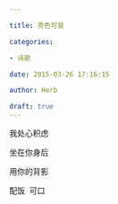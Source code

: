 ```yaml
---

title: 秀色可餐

categories:

- 诗歌

date: 2015-03-26 17:16:15

author: Herb

draft: true
---
```


我处心积虑

坐在你身后

用你的背影

配饭  可口
